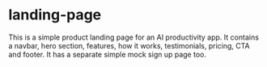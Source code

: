 # landing-page
This is a simple product landing page for an AI productivity app. It contains a navbar, hero section, features, how it works, testimonials, pricing, CTA and footer. It has a separate simple mock sign up page too.
